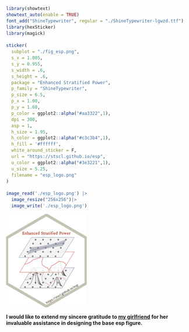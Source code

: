
``` r
library(showtext)
showtext_auto(enable = TRUE)
font_add("ShineTypewriter", regular = "./ShineTypewriter-lgwzd.ttf")
library(hexSticker)
library(magick)

sticker(
  subplot = "./fig_esp.png",
  s_x = 1.005,
  s_y = 0.955,
  s_width = .6,
  s_height = .6,
  package = "Enhanced Stratified Power",
  p_family = "ShineTypewriter",
  p_size = 6.5,
  p_x = 1.00,
  p_y = 1.60,
  p_color = ggplot2::alpha("#aa3322",1),
  dpi = 300,
  asp = 1,
  h_size = 1.95,
  h_color = ggplot2::alpha("#c3c3b4",1),
  h_fill = '#ffffff',
  white_around_sticker = F,
  url = "https://stscl.github.io/esp",
  u_color = ggplot2::alpha("#3e3221",1),
  u_size = 5.25,
  filename = "esp_logo.png"
)

image_read('./esp_logo.png') |> 
  image_resize("256x256")|> 
  image_write('./esp_logo.png')
```

![](./esp_logo.png)

**I would like to extend my sincere gratitude to [my
girlfriend](https://github.com/layeyo) for her invaluable assistance in
designing the base esp figure.**
